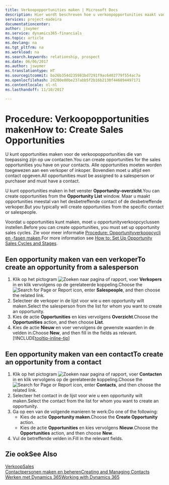 ```yaml
---
title: Verkoopopportunities maken | Microsoft Docs
description: Hier wordt beschreven hoe u verkoopopportunities maakt vanuit een verkoper of contact in Dynamics 365 Business edition.
services: project-madeira
documentationcenter: 
author: jswymer
ms.service: dynamics365-financials
ms.topic: article
ms.devlang: na
ms.tgt_pltfrm: na
ms.workload: na
ms.search.keywords: relationship, prospect
ms.date: 06/06/2017
ms.author: jswymer
ms.translationtype: HT
ms.sourcegitcommit: ba26b354d235981bd7291f9ac6402779f554ac7a
ms.openlocfilehash: 2d280e80be237abb5f2b16b2130f446894497171
ms.contentlocale: nl-nl
ms.lasthandoff: 11/10/2017

---
```

# <a name="how-to-create-sales-opportunities"></a><span data-ttu-id="ac826-103">Procedure: Verkoopopportunities maken</span><span class="sxs-lookup"><span data-stu-id="ac826-103">How to: Create Sales Opportunities</span></span>
<span data-ttu-id="ac826-104">U kunt opportunities maken voor de verkoopopportunities die van toepassing zijn op uw contacten.</span><span class="sxs-lookup"><span data-stu-id="ac826-104">You can create opportunities for the sales opportunities you have on your contacts.</span></span> <span data-ttu-id="ac826-105">Alle opportunities moeten worden toegewezen aan een verkoper of inkoper. Bovendien moet u altijd een contact opgeven.</span><span class="sxs-lookup"><span data-stu-id="ac826-105">All opportunities must be assigned to a salesperson or purchaser and must have a contact.</span></span>

<span data-ttu-id="ac826-106">U kunt opportunities maken in het venster **Opportunity-overzicht**.</span><span class="sxs-lookup"><span data-stu-id="ac826-106">You can create opportunities from the **Opportunity List** window.</span></span> <span data-ttu-id="ac826-107">Maar u maakt opportunities meestal van het desbetreffende contact of de desbetreffende verkoper.</span><span class="sxs-lookup"><span data-stu-id="ac826-107">But you typically will create opportunities from the specific contact or salespeople.</span></span>

<span data-ttu-id="ac826-108">Voordat u opportunities kunt maken, moet u opportunityverkoopcyclussen instellen.</span><span class="sxs-lookup"><span data-stu-id="ac826-108">Before you can create opportunities, you must set up opportunity sales cycles.</span></span> <span data-ttu-id="ac826-109">Zie voor meer informatie [Procedure: Opportunityverkoopcycli en -fasen maken](marketing-how-setup-opportunity-sales-cycles-stages.md).</span><span class="sxs-lookup"><span data-stu-id="ac826-109">For more information see [How to: Set Up Opportunity Sales Cycles and Stages](marketing-how-setup-opportunity-sales-cycles-stages.md).</span></span>

## <a name="to-create-an-opportunity-from-a-salesperson"></a><span data-ttu-id="ac826-110">Een opportunity maken van een verkoper</span><span class="sxs-lookup"><span data-stu-id="ac826-110">To create an opportunity from a salesperson</span></span>
1. <span data-ttu-id="ac826-111">Klik op het pictogram ![Zoeken naar pagina of rapport](media/ui-search/search_small.png "pictogram Zoeken naar pagina of rapport"), voer **Verkopers** in en klik vervolgens op de gerelateerde koppeling.</span><span class="sxs-lookup"><span data-stu-id="ac826-111">Choose the ![Search for Page or Report](media/ui-search/search_small.png "Search for Page or Report icon") icon, enter **Salespeople**, and then choose the related link.</span></span>
2. <span data-ttu-id="ac826-112">Selecteer de verkoper in de lijst voor wie u een opportunity wilt maken.</span><span class="sxs-lookup"><span data-stu-id="ac826-112">Select the salesperson from the list for whom you want to create an opportunity.</span></span>
3. <span data-ttu-id="ac826-113">Kies de actie **Opportunities** en kies vervolgens **Overzicht**.</span><span class="sxs-lookup"><span data-stu-id="ac826-113">Choose the **Opportunities** action, and then choose **List**.</span></span>
4. <span data-ttu-id="ac826-114">Kies de actie **Nieuw** en voer vervolgens de gewenste waarden in de velden in.</span><span class="sxs-lookup"><span data-stu-id="ac826-114">Choose **New**, and then fill in the fields as relevant.</span></span> [!INCLUDE[tooltip-inline-tip](includes/tooltip-inline-tip_md.md)]  



## <a name="to-create-an-opportunity-from-a-contact"></a><span data-ttu-id="ac826-115">Een opportunity maken van een contact</span><span class="sxs-lookup"><span data-stu-id="ac826-115">To create an opportunity from a contact</span></span>
1. <span data-ttu-id="ac826-116">Klik op het pictogram ![Zoeken naar pagina of rapport](media/ui-search/search_small.png "pictogram Zoeken naar pagina of rapport"), voer **Contacten** in en klik vervolgens op de gerelateerde koppeling.</span><span class="sxs-lookup"><span data-stu-id="ac826-116">Choose the ![Search for Page or Report](media/ui-search/search_small.png "Search for Page or Report icon") icon, enter **Contacts**, and then choose the related link.</span></span>
2. <span data-ttu-id="ac826-117">Selecteer het contact in de lijst voor wie u een opportunity wilt maken.</span><span class="sxs-lookup"><span data-stu-id="ac826-117">Select the contact from the list for whom you want to create an opportunity.</span></span>
3. <span data-ttu-id="ac826-118">Ga op een van de volgende manieren te werk:</span><span class="sxs-lookup"><span data-stu-id="ac826-118">Do one of the following:</span></span>
   * <span data-ttu-id="ac826-119">Kies de actie **Opportunity maken**.</span><span class="sxs-lookup"><span data-stu-id="ac826-119">Choose the **Create Opportunity** action.</span></span>
   * <span data-ttu-id="ac826-120">Kies de actie **Opportunities** en kies vervolgens **Nieuw**.</span><span class="sxs-lookup"><span data-stu-id="ac826-120">Choose the  **Opportunities** action, and then choose **New**.</span></span>
4. <span data-ttu-id="ac826-121">Vul de betreffende velden in.</span><span class="sxs-lookup"><span data-stu-id="ac826-121">Fill in the relevant fields.</span></span>

## <a name="see-also"></a><span data-ttu-id="ac826-122">Zie ook</span><span class="sxs-lookup"><span data-stu-id="ac826-122">See Also</span></span>
[<span data-ttu-id="ac826-123">Verkoop</span><span class="sxs-lookup"><span data-stu-id="ac826-123">Sales</span></span>](sales-manage-sales.md)  
[<span data-ttu-id="ac826-124">Contactpersonen maken en beheren</span><span class="sxs-lookup"><span data-stu-id="ac826-124">Creating and Managing Contacts</span></span>](marketing-contacts.md)  
[<span data-ttu-id="ac826-125">Werken met Dynamics 365</span><span class="sxs-lookup"><span data-stu-id="ac826-125">Working with Dynamics 365</span></span>](ui-work-product.md)

